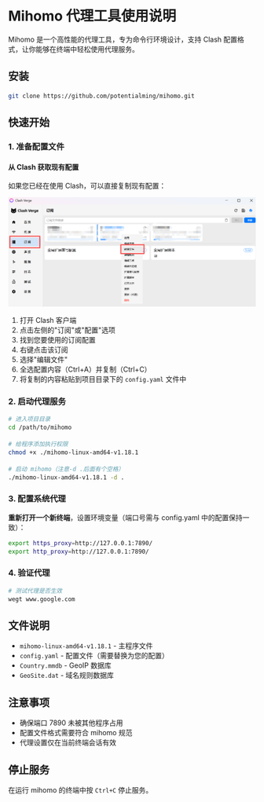 # Mihomo 代理工具使用说明

Mihomo 是一个高性能的代理工具，专为命令行环境设计，支持 Clash 配置格式，让你能够在终端中轻松使用代理服务。

## 安装

```bash
git clone https://github.com/potentialming/mihomo.git
```

## 快速开始

### 1. 准备配置文件

#### 从 Clash 获取现有配置
如果您已经在使用 Clash，可以直接复制现有配置：

![Clash 配置获取](images/clash.png)

1. 打开 Clash 客户端
2. 点击左侧的"订阅"或"配置"选项
3. 找到您要使用的订阅配置
4. 右键点击该订阅
5. 选择"编辑文件"
6. 全选配置内容（Ctrl+A）并复制（Ctrl+C）
7. 将复制的内容粘贴到项目目录下的 `config.yaml` 文件中

### 2. 启动代理服务
```bash
# 进入项目目录
cd /path/to/mihomo

# 给程序添加执行权限
chmod +x ./mihomo-linux-amd64-v1.18.1

# 启动 mihomo（注意-d .后面有个空格）
./mihomo-linux-amd64-v1.18.1 -d . 
```

### 3. 配置系统代理
**重新打开一个新终端**，设置环境变量（端口号需与 config.yaml 中的配置保持一致）：
```bash
export https_proxy=http://127.0.0.1:7890/
export http_proxy=http://127.0.0.1:7890/
```

### 4. 验证代理
```bash
# 测试代理是否生效
wegt www.google.com
```

## 文件说明
- `mihomo-linux-amd64-v1.18.1` - 主程序文件
- `config.yaml` - 配置文件（需要替换为您的配置）
- `Country.mmdb` - GeoIP 数据库
- `GeoSite.dat` - 域名规则数据库

## 注意事项
- 确保端口 7890 未被其他程序占用
- 配置文件格式需要符合 mihomo 规范
- 代理设置仅在当前终端会话有效

## 停止服务
在运行 mihomo 的终端中按 `Ctrl+C` 停止服务。